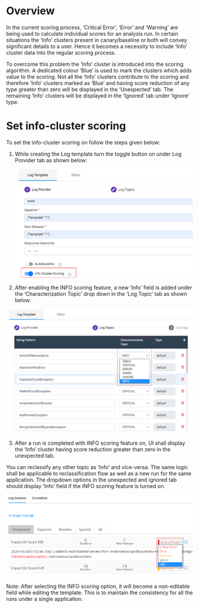 # Overview

In the current scoring process, ‘Critical Error’, ‘Error’ and ‘Warning’ are being used to calculate individual scores for an analysis run. In certain situations the ‘Info’ clusters present in canary/baseline or both will convey significant details to a user. Hence it becomes a necessity to include ‘Info’ cluster data into the regular scoring process.

To overcome this problem the ‘Info’ cluster is introduced into the scoring algorithm. A dedicated colour ‘Blue’ is used to mark the clusters which adds value to the scoring. Not all the ‘Info’ clusters contribute to the scoring and therefore ‘Info’ clusters marked as ‘Blue’ and having score reduction of any type greater than zero will be displayed in the ‘Unexpected’ tab. The remaining ‘Info’ clusters will be displayed in the ‘Ignored’ tab under ‘Ignore’ type.


# Set info-cluster scoring

To set the info-cluster scoring on follow the steps given below:



1. While creating the Log template turn the toggle button on under Log Provider tab as shown below:

   ![alt_text](assets/image1.png "image_tooltip")


2. After enabling the INFO scoring feature, a new ‘Info’ field is added under the  ‘Characterization Topic’ drop down in the ‘Log Topic’ tab as shown below:

![alt_text](assets/image2.png "image_tooltip")


3. After a run is completed with INFO scoring feature on, UI shall display the ‘Info’ cluster having score reduction greater than zero in the unexpected tab. 

You can reclassify any other topic as ‘Info’ and vice-versa. The same logic shall be applicable to reclassification flow as well as a new run for the same application. The dropdown options in the unexpected and ignored tab should display ‘Info’ field if the INFO scoring feature is turned on. 
 

![alt_text](assets/image3.png "image_tooltip")



Note: After selecting the INFO scoring option, it will become a non-editable field while editing the template. This is to maintain the consistency for all the runs under a single application.

